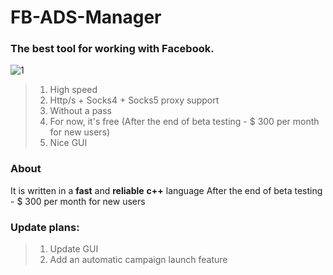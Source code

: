 # FB-ADS-Manager
### The best tool for working with Facebook.
![1](https://github.com/FBadsManager/FB-ADS-Manager/assets/170012501/acf1dfa8-9fb3-49e4-9425-91aab866039d)

> 1. High speed
> 2. Http/s + Socks4 + Socks5 proxy support
> 3. Without a pass
> 4. For now, it's free (After the end of beta testing - $ 300 per month for new users)
> 5. Nice GUI

### About
It is written in a **fast** and **reliable** __c++__ language
After the end of beta testing - $ 300 per month for new users

### Update plans:
> 1. Update GUI
> 2. Add an automatic campaign launch feature
